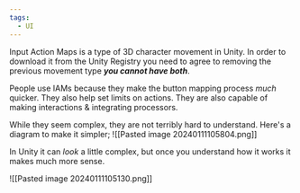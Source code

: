 ```yaml
---
tags:
  - UI
---
```

Input Action Maps is a type of 3D character movement in Unity. In order to download it from the Unity Registry you need to agree to removing the previous movement type ***you cannot have both***.

People use IAMs because they make the button mapping process *much* quicker. They also help set limits on actions. They are also capable of making interactions & integrating processors.

While they seem complex, they are not terribly hard to understand. Here's a diagram to make it simpler;
![[Pasted image 20240111105804.png]]

In Unity it can *look* a little complex, but once you understand how it works it makes much more sense.

![[Pasted image 20240111105130.png]]